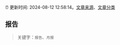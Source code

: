 :alarm_clock: 更新时间: 2024-08-12 12:58:14。[文章来源](/README.md)、[文章分类](/TAGS.md)

## 报告


> 关键字：`报告`、`月报`



